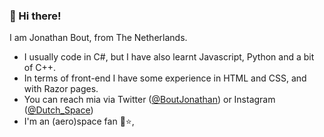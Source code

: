 ### 👋 Hi there!
I am Jonathan Bout, from The Netherlands.
- I usually code in C#, but I have also learnt Javascript, Python and a bit of C++.
- In terms of front-end I have some experience in HTML and CSS, and with Razor pages.
- You can reach mia via Twitter ([@BoutJonathan](https://twitter.com/BoutJonathan)) or Instagram ([@Dutch_Space](https://www.instagram.com/dutch_space/))
- I'm an (aero)space fan :rocket::star:,

<!---
DutchAerospace/DutchAerospace is a ✨ special ✨ repository because its `README.md` (this file) appears on your GitHub profile.
You can click the Preview link to take a look at your changes.
--->
